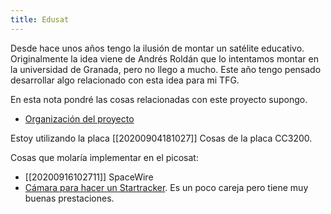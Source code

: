 ```yaml
---
title: Edusat
---
```


Desde hace unos años tengo la ilusión de montar un satélite educativo. Originalmente la idea viene de Andrés Roldán que lo intentamos montar en la universidad de Granada, pero no llego a mucho. Este año tengo pensado desarrollar algo relacionado con esta idea para mi TFG.

En esta nota pondré las cosas relacionadas con este proyecto supongo.

* [Organización del proyecto](https://git.radio.clubs.etsit.upm.es/Edusat)

Estoy utilizando la placa [[20200904181027]] Cosas de la placa CC3200.

Cosas que molaría implementar en el picosat:
* [[20200916102711]] SpaceWire
* [Cámara para hacer un Startracker](http://crystalspace.eu/products/crystalspace-c1u-cubesat-camera/). Es un poco careja pero tiene muy buenas prestaciones.